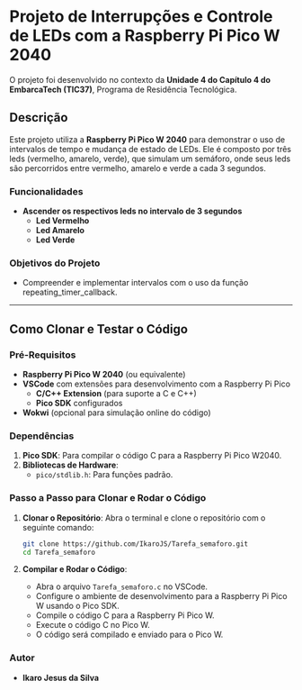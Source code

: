 # Projeto de Interrupções e Controle de LEDs com a Raspberry Pi Pico W 2040

O projeto foi desenvolvido no contexto da **Unidade 4 do Capítulo 4 do EmbarcaTech (TIC37)**, Programa de Residência Tecnológica.

## Descrição

Este projeto utiliza a **Raspberry Pi Pico W 2040** para demonstrar o uso de intervalos de tempo e mudança de estado de LEDs. Ele é composto por três leds (vermelho, amarelo, verde), que simulam um semáforo, onde seus leds são percorridos entre vermelho, amarelo e verde a cada 3 segundos.

### Funcionalidades

- **Ascender os respectivos leds no intervalo de 3 segundos**
   - **Led Vermelho**
   - **Led Amarelo**
   - **Led Verde**

### Objetivos do Projeto

- Compreender e implementar intervalos com o uso da função repeating_timer_callback.

---

## Como Clonar e Testar o Código

### Pré-Requisitos

- **Raspberry Pi Pico W 2040** (ou equivalente)
- **VSCode** com extensões para desenvolvimento com a Raspberry Pi Pico
  - **C/C++ Extension** (para suporte a C e C++)
  - **Pico SDK** configurados
- **Wokwi** (opcional para simulação online do código)

### Dependências

1. **Pico SDK**: Para compilar o código C para a Raspberry Pi Pico W2040.
2. **Bibliotecas de Hardware**:
   - `pico/stdlib.h`: Para funções padrão.

### Passo a Passo para Clonar e Rodar o Código

1. **Clonar o Repositório**:
   Abra o terminal e clone o repositório com o seguinte comando:

   ```bash
   git clone https://github.com/IkaroJS/Tarefa_semaforo.git
   cd Tarefa_semaforo

2. **Compilar e Rodar o Código**:
   - Abra o arquivo `Tarefa_semaforo.c` no VSCode.
   - Configure o ambiente de desenvolvimento para a Raspberry Pi Pico W usando o Pico SDK.
   - Compile o código C para a Raspberry Pi Pico W.
   - Execute o código C no Pico W.
   - O código será compilado e enviado para o Pico W.

### Autor

- **Ikaro Jesus da Silva**